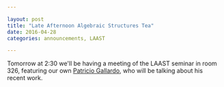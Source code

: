 ```yaml
---

layout: post
title: "Late Afternoon Algebraic Structures Tea"
date: 2016-04-28
categories: announcements, LAAST

---
```


Tomorrow at 2:30 we'll be having a meeting of the LAAST seminar
in room 326, featuring our own [Patricio Gallardo](http://https://sites.google.com/site/patriciogallardomath/), who will be talking about his recent work.
